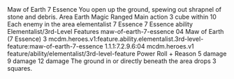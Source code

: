 <ability>
  <name>Maw of Earth</name>
  <cost>7 Essence</cost>
  <flavor>You open up the ground, spewing out shrapnel of stone and debris.</flavor>
  <keywords>
    <keyword>Area</keyword>
    <keyword>Earth</keyword>
    <keyword>Magic</keyword>
    <keyword>Ranged</keyword>
  </keywords>
  <type>Main action</type>
  <distance>3 cube within 10</distance>
  <target>Each enemy in the area</target>
  <metadata>
    <class>elementalist</class>
    <cost>7 Essence</cost>
    <cost_amount>7</cost_amount>
    <cost_resource>Essence</cost_resource>
    <feature_type>ability</feature_type>
    <file_dpath>Elementalist/3rd-Level Features</file_dpath>
    <item_id>maw-of-earth-7-essence</item_id>
    <item_index>04</item_index>
    <item_name>Maw of Earth (7 Essence)</item_name>
    <level>3</level>
    <scc>mcdm.heroes.v1:feature.ability.elementalist.3rd-level-feature:maw-of-earth-7-essence</scc>
    <scdc>1.1.1:7.2.9.6:04</scdc>
    <source>mcdm.heroes.v1</source>
    <type>feature/ability/elementalist/3rd-level-feature</type>
  </metadata>
  <effects>
    <effect type="roll">
      <roll>Power Roll + Reason</roll>
      <t1>5 damage</t1>
      <t2>9 damage</t2>
      <t3>12 damage</t3>
    </effect>
    <effect type="mundane">The ground in or directly beneath the area drops 3 squares.</effect>
  </effects>
</ability>
